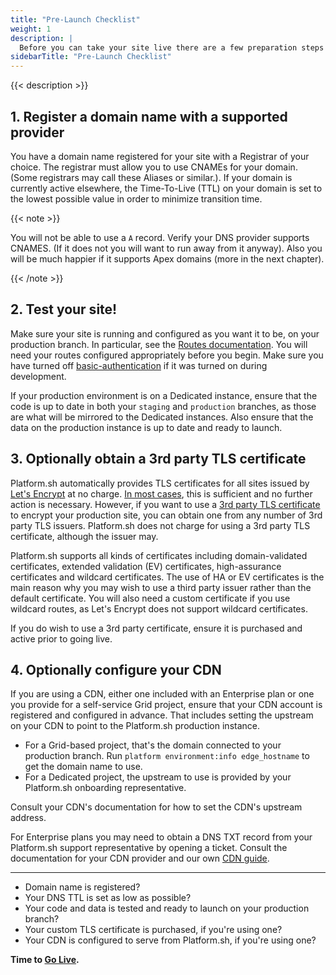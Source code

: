 ```yaml
---
title: "Pre-Launch Checklist"
weight: 1
description: |
  Before you can take your site live there are a few preparation steps to take.
sidebarTitle: "Pre-Launch Checklist"
---
```


{{< description >}}

## 1. Register a domain name with a supported provider

You have a domain name registered for your site with a Registrar of your choice.
The registrar must allow you to use CNAMEs for your domain.
(Some registrars may call these Aliases or similar.).
If your domain is currently active elsewhere,
the Time-To-Live (TTL) on your domain is set to the lowest possible value in order to minimize transition time.

{{< note >}}

You will not be able to use a `A` record.
Verify your DNS provider supports CNAMES.
(If it does not you will want to run away from it anyway).
Also you will be much happier if it supports Apex domains (more in the next chapter).

{{< /note >}}

## 2. Test your site!

Make sure your site is running and configured as you want it to be, on your production branch.
In particular, see the [Routes documentation](/configuration/routes/_index.md).
You will need your routes configured appropriately before you begin.
Make sure you have turned off [basic-authentication](/administration/web/configure-environment.md) if it was turned on during development.

If your production environment is on a Dedicated instance,
ensure that the code is up to date in both your `staging` and `production` branches,
as those are what will be mirrored to the Dedicated instances.
Also ensure that the data on the production instance is up to date and ready to launch.

## 3. Optionally obtain a 3rd party TLS certificate

Platform.sh automatically provides TLS certificates for all sites issued by [Let's Encrypt](https://letsencrypt.org/) at no charge.
[In most cases](../configuration/routes/https.md#limitations), this is sufficient and no further action is necessary.
However, if you want to use a [3rd party TLS certificate](/domains/steps/tls.md) to encrypt your production site,
you can obtain one from any number of 3rd party TLS issuers.
Platform.sh does not charge for using a 3rd party TLS certificate, although the issuer may.

Platform.sh supports all kinds of certificates including domain-validated certificates,
extended validation (EV) certificates, high-assurance certificates and wildcard certificates.
The use of HA or EV certificates is the main reason why you may wish to use a third party issuer rather than the default certificate.
You will also need a custom certificate if you use wildcard routes, as Let's Encrypt does not support wildcard certificates.

If you do wish to use a 3rd party certificate, ensure it is purchased and active prior to going live.

## 4. Optionally configure your CDN

If you are using a CDN, either one included with an Enterprise plan or one you provide for a self-service Grid project,
ensure that your CDN account is registered and configured in advance.
That includes setting the upstream on your CDN to point to the Platform.sh production instance.

* For a Grid-based project, that's the domain connected to your production branch.
  Run `platform environment:info edge_hostname` to get the domain name to use.
* For a Dedicated project, the upstream to use is provided by your Platform.sh onboarding representative.

Consult your CDN's documentation for how to set the CDN's upstream address.

For Enterprise plans you may need to obtain a DNS TXT record from your Platform.sh support representative by opening a ticket.
Consult the documentation for your CDN provider and our own [CDN guide](/domains/cdn/_index.md).

---

* Domain name is registered?
* Your DNS TTL is set as low as possible?
* Your code and data is tested and ready to launch on your production branch?
* Your custom TLS certificate is purchased, if you're using one?
* Your CDN is configured to serve from Platform.sh, if you're using one?

**Time to [Go Live](/domains/quick-start.md).**
